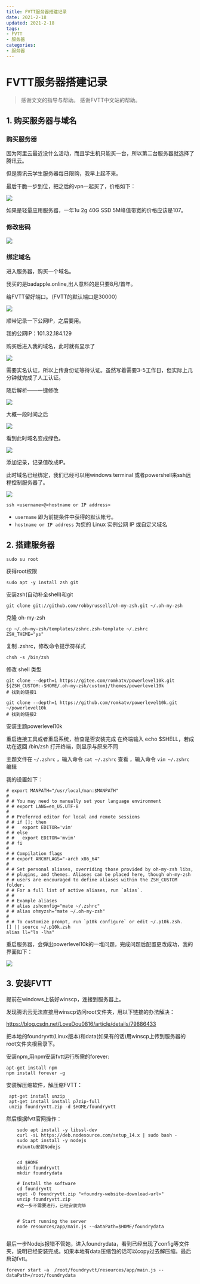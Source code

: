 ```yaml
---
title: FVTT服务器搭建记录
date: 2021-2-18
updated: 2021-2-18
tags: 
- FVTT
- 服务器
categories:
- 服务器
---
```


#  FVTT服务器搭建记录



> 感谢文文的指导与帮助。
> 感谢FVTT中文站的帮助。

## 1. 购买服务器与域名

### 购买服务器

因为阿里云最近没什么活动，而且学生机只能买一台，所以第二台服务器就选择了腾讯云。

但是腾讯云学生服务器每日限购，我早上起不来。



最后干脆一步到位，把之后的vpn一起买了，价格如下：

![](https://raw.githubusercontent.com/DF-Master/yidapicbed/main/markdown/20210218164120.png)

如果是轻量应用服务器，一年1u 2g 40G SSD 5M峰值带宽的价格应该是107。



### 修改密码

![](https://raw.githubusercontent.com/DF-Master/yidapicbed/main/markdown/20210218164156.png)


### 绑定域名

进入服务器，购买一个域名。

我买的是badapple.online,出人意料的是只要8月/首年。



给FVTT留好端口。（FVTT的默认端口是30000）

![](https://raw.githubusercontent.com/DF-Master/yidapicbed/main/markdown/20210218164310.png)

顺带记录一下公网IP，之后要用。

我的公网IP：101.32.184.129





购买后进入我的域名，此时就有显示了

![](https://raw.githubusercontent.com/DF-Master/yidapicbed/main/markdown/20210218164336.png)

需要实名认证，所以上传身份证等待认证。虽然写着需要3-5工作日，但实际上几分钟就完成了人工认证。



随后解析——一键修改

![](https://raw.githubusercontent.com/DF-Master/yidapicbed/main/markdown/20210218164401.png)

大概一段时间之后

![](https://raw.githubusercontent.com/DF-Master/yidapicbed/main/markdown/20210218164437.png)

看到此时域名变成绿色。

![](https://raw.githubusercontent.com/DF-Master/yidapicbed/main/markdown/20210218164459.png)

添加记录，记录值改成IP。

此时域名已经绑定，我们已经可以用windows terminal 或者powershell来ssh远程控制服务器了。

![](https://raw.githubusercontent.com/DF-Master/yidapicbed/main/markdown/20210218164534.png)

```shell
ssh <username>@<hostname or IP address>
```

- `username` 即为前提条件中获得的默认帐号。
- `hostname or IP address` 为您的 Linux 实例公网 IP 或自定义域名

## 2. 搭建服务器

```shell
sudo su root
```

 获得root权限



```shell
sudo apt -y install zsh git
```

安装zsh(自动补全shell)和git



```shell
git clone git://github.com/robbyrussell/oh-my-zsh.git ~/.oh-my-zsh
```

克隆 oh-my-zsh



```shell
cp ~/.oh-my-zsh/templates/zshrc.zsh-template ~/.zshrc
ZSH_THEME="ys"
```

复制 .zshrc，修改命令提示符样式

```shell
chsh -s /bin/zsh
```

修改 shell 类型



```shell
git clone --depth=1 https://gitee.com/romkatv/powerlevel10k.git ${ZSH_CUSTOM:-$HOME/.oh-my-zsh/custom}/themes/powerlevel10k
# 找到的链接1

git clone --depth=1 https://github.com/romkatv/powerlevel10k.git ~/powerlevel10k 
# 找到的链接2
```

安装主题powerlevel10k

重启连接工具或者重启系统，检查是否安装完成
		在终端输入 echo $SHELL，若成功在返回 /bin/zsh
		打开终端，则显示与原来不同

主题文件在 `~/.zshrc` ，输入命令 `cat ~/.zshrc` 查看 ，输入命令 `vim ~/.zshrc` 编辑	

我的设置如下：

```shell
# export MANPATH="/usr/local/man:$MANPATH"
#
# # You may need to manually set your language environment
# # export LANG=en_US.UTF-8
#
# # Preferred editor for local and remote sessions
# # if []; then
# #   export EDITOR='vim'
# # else
# #   export EDITOR='mvim'
# # fi
#
# # Compilation flags
# # export ARCHFLAGS="-arch x86_64"
#
# # Set personal aliases, overriding those provided by oh-my-zsh libs,
# # plugins, and themes. Aliases can be placed here, though oh-my-zsh
# # users are encouraged to define aliases within the ZSH_CUSTOM folder.
# # For a full list of active aliases, run `alias`.
# #
# # Example aliases
# # alias zshconfig="mate ~/.zshrc"
# # alias ohmyzsh="mate ~/.oh-my-zsh"
#
# # To customize prompt, run `p10k configure` or edit ~/.p10k.zsh.
[] || source ~/.p10k.zsh
alias ll="ls -lha"
```

重启服务器，会弹出powerlevel10k的一堆问题，完成问题后配置更改成功，我的界面如下：

![](https://raw.githubusercontent.com/DF-Master/yidapicbed/main/markdown/20210218164627.png)



## 3. 安装FVTT

提前在windows上装好winscp，连接到服务器上。

发现腾讯云无法直接用winscp访问root文件夹，用以下链接的办法解决：

https://blog.csdn.net/LoveDou0816/article/details/79886433

把本地的foundryvtt(Linux版本)和data(如果有的话)用winscp上传到服务器的root文件夹根目录下。

安装npm,用npm安装fvtt运行所需的forever:

```shell
apt-get install npm
npm install forever -g
```

安装解压缩软件，解压缩FVTT：

```shell
 apt-get install unzip
 apt-get install install p7zip-full
 unzip foundryvtt.zip -d $HOME/foundryvtt
```

然后根据fvtt官网操作：

```shell
	sudo apt install -y libssl-dev
	curl -sL https://deb.nodesource.com/setup_14.x | sudo bash -
	sudo apt install -y nodejs
	#ubuntu安装Nodejs
	
	
	cd $HOME
	mkdir foundryvtt
	mkdir foundrydata
	
	# Install the software
	cd foundryvtt
	wget -O foundryvtt.zip "<foundry-website-download-url>"
	unzip foundryvtt.zip
	#这一步不需要进行，已经安装完毕
	
	
	# Start running the server
	node resources/app/main.js --dataPath=$HOME/foundrydata
	
```

最后一步Nodejs报错不管她，进入foundrydata，看到已经出现了config等文件夹，说明已经安装完成。如果本地有data压缩包的话可以copy过去解压缩。最后启动fvtt。



```shell
forever start -a  /root/foundryvtt/resources/app/main.js --dataPath=/root/foundrydata
```

